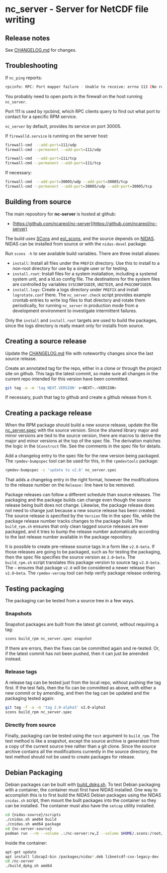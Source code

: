 # nc_server - Server for NetCDF file writing

## Release notes

See [CHANGELOG.md](CHANGELOG.md) for changes.

## Troubleshooting

If `nc_ping` reports:

```sh
rpcinfo: RPC: Port mapper failure - Unable to receive: errno 113 (No route to host)
```

You probably need to open ports in the firewall on the host running `nc_server`.

Port 111 is used by rpcbind, which RPC clients query to find out what port to
contact for a specific RPM service.

`nc_server` by default, provides its service on port 30005.

If `firewalld.service` is running on the server host:

```sh
firewall-cmd  --add-port=111/udp
firewall-cmd --permanent --add-port=111/udp

firewall-cmd  --add-port=111/tcp
firewall-cmd --permanent --add-port=111/tcp
```

If necessary:

```sh
firewall-cmd  --add-port=30005/udp --add-port=30005/tcp
firewall-cmd --permanent --add-port=30005/udp --add-port=30005/tcp
```

## Building from source

The main repository for **nc-server** is hosted at github:

- [https://github.com/ncareol/nc-server](https://github.com/ncareol/nc-server)

The build uses [SCons](https://www.scons.org/) and
[eol_scons](https://github.com/NCAR/eol_scons), and the source depends on
[NIDAS](https://github.com/ncareol/nidas).  NIDAS can be installed from source
or with the `nidas-devel` package.

Run `scons -h` to see available build variables.  There are three install
aliases:

- `install`: Install all files under the `PREFIX` directory.  Use this to
  install to a non-root directory for use by a single user or for testing.
- `install.root`: Install files for a system installation, including a systemd
  system unit, and a ld.so config file.  The destinations for the system files
  are controlled by variables `SYSCONFIGDIR`, `UNITDIR`, and `PKGCONFIGDIR`.
- `install.logs`: Create a logs directory under `PREFIX` and install
  `logrotate.conf` there.  The `nc_server.check` script provides example
  crontab entries to write log files to that directory and rotate them
  periodically, for running `nc_server` in production mode from a development
  environment to investigate intermittent failures.

Only the `install` and `install.root` targets are used to build the packages,
since the logs directory is really meant only for installs from source.

## Creating a source release

Update the [CHANGELOG.md](CHANGELOG.md) file with noteworthy changes since the
last source release.

Create an annotated tag for the repo, either in a clone or through the project
site on github.  This tags the latest commit, so make sure all changes in the
current repo intended for this version have been committed.

```sh
git tag -a -m 'tag NEXT.VERSION' v<NEXT>.<VERSION>
```

If necessary, push that tag to github and create a github release from it.

## Creating a package release

When the RPM package should build a new source release, update the file
[nc_server.spec](nc_server.spec) with the source version.  Since the shared
library major and minor versions are tied to the source version, there are
macros to derive the major and minor versions at the top of the spec file.
The derivation matches the logic in the `SConstruct` file.  See the comments
in the spec file for details.

Add a changelog entry to the spec file for the new version being packaged.
The `rpmdev-bumpspec` tool can be used for this, in the `rpmdevtools` package:

```sh
rpmdev-bumpspec -c 'update to v2.0' nc_server.spec
```

That adds a changelog entry in the right format, however the modifications to
the release number on the `Release:` line have to be removed.

Package releases can follow a different schedule than source releases.  The
packaging and the package builds can change even though the source release
being built does not change.  Likewise, the package release does not need to
change just because a new source release has been created.  The source release
is specified by the `Version` file in the spec file, while the package release
number tracks changes to the package build.  The `build_rpm.sh` ensures that
only clean tagged source releases are ever packaged, and it tries to bump the
release number automatically according to the last release number available in
the package repository.

It is possible to create pre-release source tags in a form like `v2.0-beta`.
If those releases are going to be packaged, such as for testing the packaging,
then the spec file specifies the source version as `2.0~beta`.  The
`build_rpm.sh` script translates this package version to source tag
`v2.0-beta`.  The `~` ensures that package `v2.0` will be considered a newer
release than `v2.0~beta`.  The `rpmdev-vercmp` tool can help verify package
release ordering.

## Testing packaging

The packaging can be tested from a source tree in a few ways.

### Snapshots

Snapshot packages are built from the latest git commit, without requiring a
tag:

```sh
scons build_rpm nc_server.spec snapshot
```

If there are errors, then the fixes can be committed again and re-tested.  Or,
if the latest commit has not been pushed, then it can just be amended instead.

### Release tags

A release tag can be tested just from the local repo, without pushing the tag
first.  If the test fails, then the fix can be committed as above, with either
a new commit or by amending, and then the tag can be updated and the packaging
tested again:

```sh
git tag -f -a -m 'tag 2.0-alpha3' v2.0-alpha3
scons build_rpm nc_server.spec
```

### Directly from source

Finally, packaging can be tested using the `test` argument to `build_rpm`.
The test method is like a snapshot, except the source archive is generated
from a copy of the current source tree rather than a git clone.  Since the
source archive contains all the modifications currently in the source
directory, the test method should not be used to create packages for release.

## Debian Packaging

Debian packages can be built with [build_dpkg.sh](build_dpkg.sh).  To test
Debian packaging with a container, the container must first have NIDAS
installed.  One way to accomplish this is to first build the NIDAS Debian
packages using the NIDAS `cnidas.sh` script, then mount the built packages
into the container so they can be installed.  The container must also have the
`setcap` utility installed.

```sh
cd {nidas-source}/scripts
./cnidas.sh amd64 build
./cnidas.sh amd64 package
cd {nc-server-source}
podman run --rm --volume .:/nc-server:rw,Z --volume $HOME/.scons:/root/.scons:rw,Z --volume /tmp/cnidas/packages/ubuntu:/packages:rw,Z -i -t nidas-build-ubuntu-amd64 /bin/bash
```

Inside the container:

```sh
apt-get update
apt install libcap2-bin /packages/nidas*.deb libnetcdf-cxx-legacy-dev
cd /nc-server
./build_dpkg.sh amd64
```
